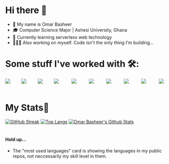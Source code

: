 # Hi there 👋

- 🙂 My name is Omar Basheer
- 🎓 Computer Science Major | Ashesi University, Ghana
- 🌱 Currently learning serverless web technology
- 🧘🏽‍♂️ Also working on myself. Code isn't the only thing I'm building...

# 

# Some stuff I've worked with 🛠️:
<img src="https://skillicons.dev/icons?i=java"/>&nbsp;&nbsp;&nbsp;&nbsp;&nbsp;&nbsp;&nbsp;&nbsp;
<img src="https://skillicons.dev/icons?i=js"/>&nbsp;&nbsp;&nbsp;&nbsp;&nbsp;&nbsp;&nbsp;&nbsp;
<img src="https://skillicons.dev/icons?i=python"/>&nbsp;&nbsp;&nbsp;&nbsp;&nbsp;&nbsp;&nbsp;&nbsp;
<img src="https://skillicons.dev/icons?i=html"/>&nbsp;&nbsp;&nbsp;&nbsp;&nbsp;&nbsp;&nbsp;&nbsp;&nbsp;
<img src="https://skillicons.dev/icons?i=css"/>&nbsp;&nbsp;&nbsp;&nbsp;&nbsp;&nbsp;&nbsp;&nbsp;&nbsp;
<img src="https://skillicons.dev/icons?i=php"/>&nbsp;&nbsp;&nbsp;&nbsp;&nbsp;&nbsp;&nbsp;&nbsp;&nbsp;
<img src="https://skillicons.dev/icons?i=cpp"/>&nbsp;&nbsp;&nbsp;&nbsp;&nbsp;&nbsp;&nbsp;&nbsp;&nbsp;
<img src="https://skillicons.dev/icons?i=mysql"/>&nbsp;&nbsp;&nbsp;&nbsp;&nbsp;&nbsp;&nbsp;&nbsp;&nbsp;
<img src="https://skillicons.dev/icons?i=flutter"/>&nbsp;&nbsp;&nbsp;&nbsp;&nbsp;&nbsp;&nbsp;&nbsp;&nbsp;
<img src="https://skillicons.dev/icons?i=git"/>&nbsp;&nbsp;&nbsp;&nbsp;&nbsp;&nbsp;&nbsp;&nbsp;&nbsp;
# 

# My Stats😬
[![GitHub Streak](https://github-readme-streak-stats.herokuapp.com/?user=omar-basheer&theme=bear)](https://git.io/streak-stats)
[![Top Langs](https://github-readme-stats.vercel.app/api/top-langs/?username=omar-basheer&layout=compact&theme=bear)](https://github.com/omar-basheer/github-readme-stats)
[![Omar Basheer's Github Stats](https://github-readme-stats.vercel.app/api?username=omar-basheer&show_icons=true&theme=bear)](https://github.com/omar-basheer/github-readme-stats)

<!-- [![Leetcode Stats](https://leetcard.jacoblin.cool/kid_omar?theme=dark)](https://leetcode.com/kid_omar/) -->
#

#### Hold up...
- The "most used languages" card is showing the languages in my public repos, not neccessarily my skill level in them.
